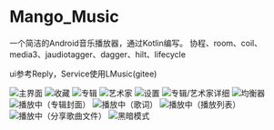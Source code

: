 # Mango_Music
一个简洁的Android音乐播放器，通过Kotlin编写。
协程、room、coil、media3、jaudiotagger、dagger、hilt、lifecycle

ui参考Reply，Service使用LMusic(gitee)

![主界面](/art/1.jpg)
![收藏](/art/2.jpg)
![专辑](/art/3.jpg)
![艺术家](/art/4.jpg)
![设置](/art/5.jpg)
![专辑/艺术家详细](/art/6.jpg)
![均衡器](/art/7.jpg)
![播放中（专辑封面）](/art/8.jpg)
![播放中（歌词）](/art/9.jpg)
![播放中（播放列表）](/art/10.jpg)
![播放中（分享歌曲文件）](/art/11.jpg)
![黑暗模式](/art/12.jpg)
